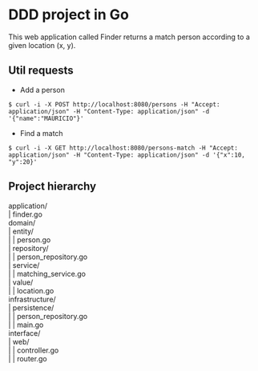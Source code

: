 # DDD project in Go

This web application called Finder returns a match person according to a given location (x, y).

## Util requests

* Add a person

```
$ curl -i -X POST http://localhost:8080/persons -H "Accept: application/json" -H "Content-Type: application/json" -d '{"name":"MAURICIO"}'

```

* Find a match

```
$ curl -i -X GET http://localhost:8080/persons-match -H "Accept: application/json" -H "Content-Type: application/json" -d '{"x":10, "y":20}'

```

## Project hierarchy

application/  
| finder.go  
domain/  
| entity/  
| | person.go  
| repository/  
| | person_repository.go  
| service/  
| | matching_service.go  
| value/  
| | location.go  
infrastructure/  
| persistence/  
| | person_repository.go  
| | main.go  
interface/  
| web/  
| | controller.go  
| | router.go  
